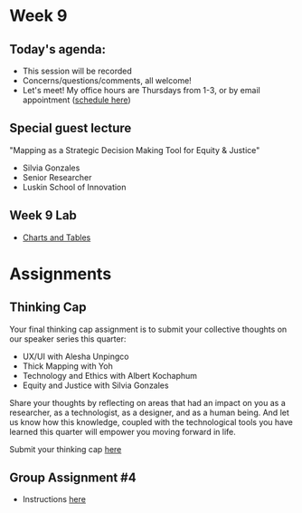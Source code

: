 # Week 9

## Today's agenda:

- This session will be recorded
- Concerns/questions/comments, all welcome!
- Let's meet! My office hours are Thursdays from 1-3, or by email appointment ([schedule here](https://calendly.com/yohda/officehours))

## Special guest lecture

"Mapping as a Strategic Decision Making Tool for Equity & Justice"
- Silvia Gonzales
- Senior Researcher
- Luskin School of Innovation

## Week 9 Lab
- [Charts and Tables](Lab)

# Assignments

## Thinking Cap
Your final thinking cap assignment is to submit your collective thoughts on our speaker series this quarter:

- UX/UI with Alesha Unpingco
- Thick Mapping with Yoh
- Technology and Ethics with Albert Kochaphum
- Equity and Justice with Silvia Gonzales

Share your thoughts by reflecting on areas that had an impact on you as a researcher, as a technologist, as a designer, and as a human being. And let us know how this knowledge, coupled with the technological tools you have learned this quarter will empower you moving forward in life.

Submit your thinking cap [here](https://github.com/yohman/21S-DH151/discussions/75)

## Group Assignment #4
- Instructions [here](https://github.com/yohman/21S-DH151/blob/main/Group%20Assignments/GroupAssignment4.md)
